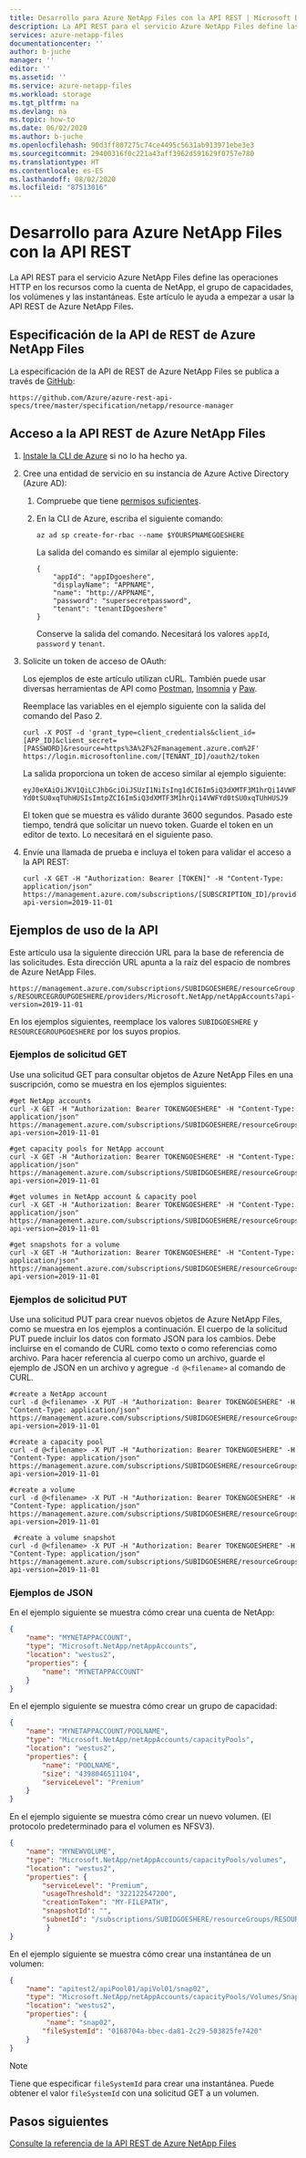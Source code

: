 ```yaml
---
title: Desarrollo para Azure NetApp Files con la API REST | Microsoft Docs
description: La API REST para el servicio Azure NetApp Files define las operaciones HTTP para los recursos como la cuenta de NetApp, el grupo de capacidades, los volúmenes y las instantáneas.
services: azure-netapp-files
documentationcenter: ''
author: b-juche
manager: ''
editor: ''
ms.assetid: ''
ms.service: azure-netapp-files
ms.workload: storage
ms.tgt_pltfrm: na
ms.devlang: na
ms.topic: how-to
ms.date: 06/02/2020
ms.author: b-juche
ms.openlocfilehash: 90d3ff807275c74ce4495c5631ab913971ebe3e3
ms.sourcegitcommit: 29400316f0c221a43aff3962d591629f0757e780
ms.translationtype: HT
ms.contentlocale: es-ES
ms.lasthandoff: 08/02/2020
ms.locfileid: "87513016"
---
```

# <a name="develop-for-azure-netapp-files-with-rest-api"></a>Desarrollo para Azure NetApp Files con la API REST 

La API REST para el servicio Azure NetApp Files define las operaciones HTTP en los recursos como la cuenta de NetApp, el grupo de capacidades, los volúmenes y las instantáneas. Este artículo le ayuda a empezar a usar la API REST de Azure NetApp Files.

## <a name="azure-netapp-files-rest-api-specification"></a>Especificación de la API de REST de Azure NetApp Files

La especificación de la API de REST de Azure NetApp Files se publica a través de [GitHub](https://github.com/Azure/azure-rest-api-specs/tree/master/specification/netapp/resource-manager):

`https://github.com/Azure/azure-rest-api-specs/tree/master/specification/netapp/resource-manager`


## <a name="access-the-azure-netapp-files-rest-api"></a>Acceso a la API REST de Azure NetApp Files  

1. [Instale la CLI de Azure](https://docs.microsoft.com/cli/azure/install-azure-cli?view=azure-cli-latest) si no lo ha hecho ya.
2. Cree una entidad de servicio en su instancia de Azure Active Directory (Azure AD):
   1. Compruebe que tiene [permisos suficientes](https://docs.microsoft.com/azure/active-directory/develop/howto-create-service-principal-portal#required-permissions).

   2. En la CLI de Azure, escriba el siguiente comando: 
    
        ```azurecli
        az ad sp create-for-rbac --name $YOURSPNAMEGOESHERE
        ```

      La salida del comando es similar al ejemplo siguiente:  

        ```output
        { 
            "appId": "appIDgoeshere", 
            "displayName": "APPNAME", 
            "name": "http://APPNAME", 
            "password": "supersecretpassword", 
            "tenant": "tenantIDgoeshere" 
        } 
        ```

      Conserve la salida del comando.  Necesitará los valores `appId`, `password` y `tenant`. 

3. Solicite un token de acceso de OAuth:

    Los ejemplos de este artículo utilizan cURL. También puede usar diversas herramientas de API como [Postman](https://www.getpostman.com/), [Insomnia](https://insomnia.rest/) y [Paw](https://paw.cloud/).  

    Reemplace las variables en el ejemplo siguiente con la salida del comando del Paso 2. 
    
    ```azurecli
    curl -X POST -d 'grant_type=client_credentials&client_id=[APP_ID]&client_secret=[PASSWORD]&resource=https%3A%2F%2Fmanagement.azure.com%2F' https://login.microsoftonline.com/[TENANT_ID]/oauth2/token
    ```

    La salida proporciona un token de acceso similar al ejemplo siguiente:

    `eyJ0eXAiOiJKV1QiLCJhbGciOiJSUzI1NiIsIng1dCI6Im5iQ3dXMTF3M1hrQi14VWFYd0tSU0xqTUhHUSIsImtpZCI6Im5iQ3dXMTF3M1hrQi14VWFYd0tSU0xqTUhHUSJ9`

    El token que se muestra es válido durante 3600 segundos. Pasado este tiempo, tendrá que solicitar un nuevo token. 
    Guarde el token en un editor de texto.  Lo necesitará en el siguiente paso.

4. Envíe una llamada de prueba e incluya el token para validar el acceso a la API REST:

    ```azurecli
    curl -X GET -H "Authorization: Bearer [TOKEN]" -H "Content-Type: application/json" https://management.azure.com/subscriptions/[SUBSCRIPTION_ID]/providers/Microsoft.Web/sites?api-version=2019-11-01
    ```

## <a name="examples-using-the-api"></a>Ejemplos de uso de la API  

Este artículo usa la siguiente dirección URL para la base de referencia de las solicitudes. Esta dirección URL apunta a la raíz del espacio de nombres de Azure NetApp Files. 

`https://management.azure.com/subscriptions/SUBIDGOESHERE/resourceGroups/RESOURCEGROUPGOESHERE/providers/Microsoft.NetApp/netAppAccounts?api-version=2019-11-01`

En los ejemplos siguientes, reemplace los valores `SUBIDGOESHERE` y `RESOURCEGROUPGOESHERE` por los suyos propios. 

### <a name="get-request-examples"></a>Ejemplos de solicitud GET

Use una solicitud GET para consultar objetos de Azure NetApp Files en una suscripción, como se muestra en los ejemplos siguientes: 

```azurecli
#get NetApp accounts 
curl -X GET -H "Authorization: Bearer TOKENGOESHERE" -H "Content-Type: application/json" https://management.azure.com/subscriptions/SUBIDGOESHERE/resourceGroups/RESOURCEGROUPGOESHERE/providers/Microsoft.NetApp/netAppAccounts?api-version=2019-11-01
```

```azurecli
#get capacity pools for NetApp account 
curl -X GET -H "Authorization: Bearer TOKENGOESHERE" -H "Content-Type: application/json" https://management.azure.com/subscriptions/SUBIDGOESHERE/resourceGroups/RESOURCEGROUPGOESHERE/providers/Microsoft.NetApp/netAppAccounts/NETAPPACCOUNTGOESHERE/capacityPools?api-version=2019-11-01
```

```azurecli
#get volumes in NetApp account & capacity pool 
curl -X GET -H "Authorization: Bearer TOKENGOESHERE" -H "Content-Type: application/json" https://management.azure.com/subscriptions/SUBIDGOESHERE/resourceGroups/RESOURCEGROUPGOESHERE/providers/Microsoft.NetApp/netAppAccounts/NETAPPACCOUNTGOESHERE/capacityPools/CAPACITYPOOLGOESHERE/volumes?api-version=2019-11-01
```

```azurecli
#get snapshots for a volume 
curl -X GET -H "Authorization: Bearer TOKENGOESHERE" -H "Content-Type: application/json" https://management.azure.com/subscriptions/SUBIDGOESHERE/resourceGroups/RESOURCEGROUPGOESHERE/providers/Microsoft.NetApp/netAppAccounts/NETAPPACCOUNTGOESHERE/capacityPools/CAPACITYPOOLGOESHERE/volumes/VOLUMEGOESHERE/snapshots?api-version=2019-11-01
```

### <a name="put-request-examples"></a>Ejemplos de solicitud PUT

Use una solicitud PUT para crear nuevos objetos de Azure NetApp Files, como se muestra en los ejemplos a continuación. El cuerpo de la solicitud PUT puede incluir los datos con formato JSON para los cambios. Debe incluirse en el comando de CURL como texto o como referencias como archivo. Para hacer referencia al cuerpo como un archivo, guarde el ejemplo de JSON en un archivo y agregue `-d @<filename>` al comando de CURL.

```azurecli
#create a NetApp account  
curl -d @<filename> -X PUT -H "Authorization: Bearer TOKENGOESHERE" -H "Content-Type: application/json" https://management.azure.com/subscriptions/SUBIDGOESHERE/resourceGroups/RESOURCEGROUPGOESHERE/providers/Microsoft.NetApp/netAppAccounts/NETAPPACCOUNTGOESHERE?api-version=2019-11-01
```

```azurecli
#create a capacity pool  
curl -d @<filename> -X PUT -H "Authorization: Bearer TOKENGOESHERE" -H "Content-Type: application/json" https://management.azure.com/subscriptions/SUBIDGOESHERE/resourceGroups/RESOURCEGROUPGOESHERE/providers/Microsoft.NetApp/netAppAccounts/NETAPPACCOUNTGOESHERE/capacityPools/CAPACITYPOOLGOESHERE?api-version=2019-11-01
```

```azurecli
#create a volume  
curl -d @<filename> -X PUT -H "Authorization: Bearer TOKENGOESHERE" -H "Content-Type: application/json" https://management.azure.com/subscriptions/SUBIDGOESHERE/resourceGroups/RESOURCEGROUPGOESHERE/providers/Microsoft.NetApp/netAppAccounts/NETAPPACCOUNTGOESHERE/capacityPools/CAPACITYPOOLGOESHERE/volumes/MYNEWVOLUME?api-version=2019-11-01
```

```azurecli
 #create a volume snapshot  
curl -d @<filename> -X PUT -H "Authorization: Bearer TOKENGOESHERE" -H "Content-Type: application/json" https://management.azure.com/subscriptions/SUBIDGOESHERE/resourceGroups/RESOURCEGROUPGOESHERE/providers/Microsoft.NetApp/netAppAccounts/NETAPPACCOUNTGOESHERE/capacityPools/CAPACITYPOOLGOESHERE/volumes/MYNEWVOLUME/Snapshots/SNAPNAME?api-version=2019-11-01
```

### <a name="json-examples"></a>Ejemplos de JSON

En el ejemplo siguiente se muestra cómo crear una cuenta de NetApp:

```json
{ 
    "name": "MYNETAPPACCOUNT", 
    "type": "Microsoft.NetApp/netAppAccounts", 
    "location": "westus2", 
    "properties": { 
        "name": "MYNETAPPACCOUNT" 
    }
} 
```

En el ejemplo siguiente se muestra cómo crear un grupo de capacidad: 

```json
{
    "name": "MYNETAPPACCOUNT/POOLNAME",
    "type": "Microsoft.NetApp/netAppAccounts/capacityPools",
    "location": "westus2",
    "properties": {
        "name": "POOLNAME",
        "size": "4398046511104",
        "serviceLevel": "Premium"
    }
}
```

En el ejemplo siguiente se muestra cómo crear un nuevo volumen. (El protocolo predeterminado para el volumen es NFSV3). 

```json
{
    "name": "MYNEWVOLUME",
    "type": "Microsoft.NetApp/netAppAccounts/capacityPools/volumes",
    "location": "westus2",
    "properties": {
        "serviceLevel": "Premium",
        "usageThreshold": "322122547200",
        "creationToken": "MY-FILEPATH",
        "snapshotId": "",
        "subnetId": "/subscriptions/SUBIDGOESHERE/resourceGroups/RESOURCEGROUPGOESHERE/providers/Microsoft.Network/virtualNetworks/VNETGOESHERE/subnets/MYDELEGATEDSUBNET.sn"
         }
}
```

En el ejemplo siguiente se muestra cómo crear una instantánea de un volumen: 

```json
{
    "name": "apitest2/apiPool01/apiVol01/snap02",
    "type": "Microsoft.NetApp/netAppAccounts/capacityPools/Volumes/Snapshots",
    "location": "westus2",
    "properties": {
         "name": "snap02",
        "fileSystemId": "0168704a-bbec-da81-2c29-503825fe7420"
    }
}
```

> [!NOTE] 
> Tiene que especificar `fileSystemId` para crear una instantánea.  Puede obtener el valor `fileSystemId` con una solicitud GET a un volumen. 

## <a name="next-steps"></a>Pasos siguientes

[Consulte la referencia de la API REST de Azure NetApp Files](https://docs.microsoft.com/rest/api/netapp/)
